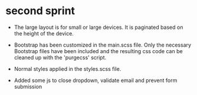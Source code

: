 # second sprint

* The large layout is for small or large devices. It is paginated based on the height of the device.

* Bootstrap has been customized in the main.scss file. Only the necessary Bootstrap files have been included and the resulting css code can be cleaned up with the 'purgecss' script.

* Normal styles applied in the styles.scss file.

* Added some js to close dropdown, validate email and prevent form submission